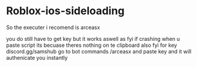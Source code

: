 # Roblox-ios-sideloading

<p> So the executer i recomend is arceasx </p>  
</p>
<p> you do still have to get key but it works aswell as fyi if crashing when u paste script its becuase theres nothing on te clipboard        also fyi for key discord.gg/samshub go to bot commands /arceasx and paste key and it will authenicate you instantly  </p>
